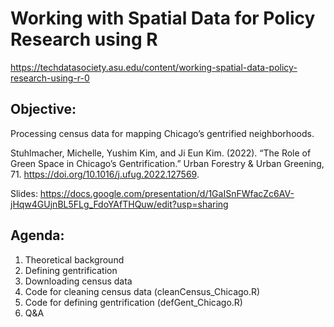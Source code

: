 # Working with Spatial Data for Policy Research using R
https://techdatasociety.asu.edu/content/working-spatial-data-policy-research-using-r-0

## Objective:
Processing census data for mapping Chicago’s gentrified neighborhoods.

Stuhlmacher, Michelle, Yushim Kim, and Ji Eun Kim. (2022). “The Role of Green Space in Chicago’s Gentrification.” Urban Forestry & Urban Greening, 71. https://doi.org/10.1016/j.ufug.2022.127569.

Slides: https://docs.google.com/presentation/d/1GaISnFWfacZc6AV-jHqw4GUjnBL5FLg_FdoYAfTHQuw/edit?usp=sharing


## Agenda:
1. Theoretical background
2. Defining gentrification
3. Downloading census data
4. Code for cleaning census data (cleanCensus_Chicago.R)
5. Code for defining gentrification (defGent_Chicago.R)
6. Q&A
